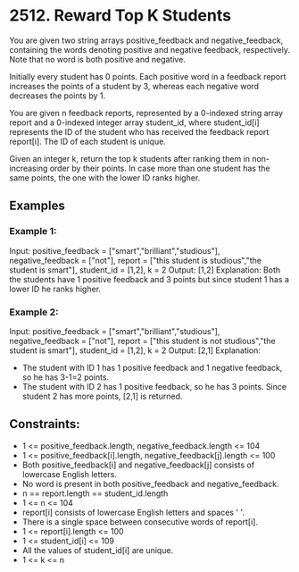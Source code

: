 # 2512. Reward Top K Students

You are given two string arrays positive_feedback and negative_feedback, containing the words denoting positive and negative feedback, respectively. Note that no word is both positive and negative.

Initially every student has 0 points. Each positive word in a feedback report increases the points of a student by 3, whereas each negative word decreases the points by 1.

You are given n feedback reports, represented by a 0-indexed string array report and a 0-indexed integer array student_id, where student_id[i] represents the ID of the student who has received the feedback report report[i]. The ID of each student is unique.

Given an integer k, return the top k students after ranking them in non-increasing order by their points. In case more than one student has the same points, the one with the lower ID ranks higher.

## Examples

### Example 1:

Input: positive_feedback = ["smart","brilliant","studious"], negative_feedback = ["not"], report = ["this student is studious","the student is smart"], student_id = [1,2], k = 2
Output: [1,2]
Explanation:
Both the students have 1 positive feedback and 3 points but since student 1 has a lower ID he ranks higher.

### Example 2:

Input: positive_feedback = ["smart","brilliant","studious"], negative_feedback = ["not"], report = ["this student is not studious","the student is smart"], student_id = [1,2], k = 2
Output: [2,1]
Explanation:
- The student with ID 1 has 1 positive feedback and 1 negative feedback, so he has 3-1=2 points.
- The student with ID 2 has 1 positive feedback, so he has 3 points.
Since student 2 has more points, [2,1] is returned.


## Constraints:

- 1 <= positive_feedback.length, negative_feedback.length <= 104
- 1 <= positive_feedback[i].length, negative_feedback[j].length <= 100
- Both positive_feedback[i] and negative_feedback[j] consists of lowercase English letters.
- No word is present in both positive_feedback and negative_feedback.
- n == report.length == student_id.length
- 1 <= n <= 104
- report[i] consists of lowercase English letters and spaces ' '.
- There is a single space between consecutive words of report[i].
- 1 <= report[i].length <= 100
- 1 <= student_id[i] <= 109
- All the values of student_id[i] are unique.
- 1 <= k <= n